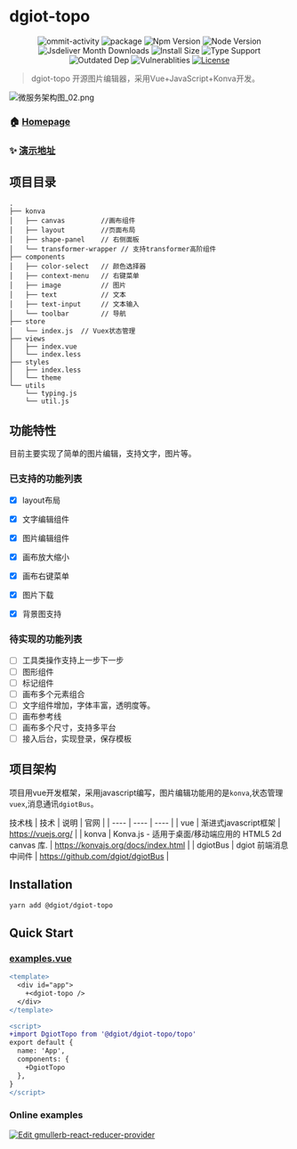 # dgiot-topo

<p align="center">
  <img src="https://img.shields.io/github/commit-activity/m/dgiot/dgiot-topo" alt="ommit-activity">
	<img src="https://badgen.net/badge/package/%40dgiot%2Fdgiot-topo/blue"
	alt="package" maxretrytimes="3" class="m-1 transition-all duration-1000">
	<img src="https://badgen.net/npm/v/@dgiot/dgiot-topo" alt="Npm Version"
	maxretrytimes="3" class="m-1 transition-all duration-1000">
	<img src="https://badgen.net/npm/node/@dgiot/dgiot-topo" alt="Node Version"
	maxretrytimes="3" class="m-1 transition-all duration-1000">
	<br>
	<img src="https://badgen.net/jsdelivr/hits/npm/@dgiot/dgiot-topo"
	alt="Jsdeliver Month Downloads" maxretrytimes="3" class="m-1 transition-all duration-1000">
	<img src="https://badgen.net/packagephobia/install/@dgiot/dgiot-topo"
	alt="Install Size" maxretrytimes="3" class="m-1 transition-all duration-1000">
	<img src="https://badgen.net/npm/types/@dgiot/dgiot-topo" alt="Type Support"
	maxretrytimes="3" class="m-1 transition-all duration-1000">
	<br>
	<img src="https://img.shields.io/librariesio/release/npm/@dgiot/dgiot-topo"
	alt="Outdated Dep" maxretrytimes="3" class="m-1 transition-all duration-1000">
	<img src="https://img.shields.io/snyk/vulnerabilities/npm/@dgiot/dgiot-topo"
	alt="Vulnerablities" maxretrytimes="3" class="m-1 transition-all duration-1000">
  <a href="https://www.npmjs.com/package/@dgiot/dgiot-topo"><img src="https://img.shields.io/npm/l/@dgiot/dgiot-topo" alt="License"></a>
<p>

> dgiot-topo 开源图片编辑器，采用Vue+JavaScript+Konva开发。

![微服务架构图_02.png](https://dgiot-1253666439.cos.ap-shanghai-fsi.myqcloud.com/shuwa_tech/zh/frontend/web/%E5%BE%AE%E6%9C%8D%E5%8A%A1%E6%9E%B6%E6%9E%84%E5%9B%BE_02.png)

### 🏠 [Homepage](https://github.com/dgiot/dgiot-topo#readme)

### ✨ [演示地址](https://dgiot.github.io/dgiot-topo/)

## 项目目录
```
.
├── konva
│   ├── canvas         //画布组件
│   ├── layout         //页面布局
│   ├── shape-panel    // 右侧面板
│   └── transformer-wrapper // 支持transformer高阶组件
├── components
│   ├── color-select   // 颜色选择器
│   ├── context-menu   // 右键菜单
│   ├── image          // 图片
│   ├── text           // 文本
│   ├── text-input     // 文本输入
│   └── toolbar        // 导航
├── store
│   └── index.js  // Vuex状态管理
├── views
│   ├── index.vue
│   └── index.less
├── styles
│   ├── index.less
│   └── theme
└── utils
    └── typing.js
    └── util.js
```

## 功能特性

目前主要实现了简单的图片编辑，支持文字，图片等。

### 已支持的功能列表

- [x] layout布局
- [x] 文字编辑组件
- [x] 图片编辑组件
- [x] 画布放大缩小
- [x] 画布右键菜单
- [x] 图片下载
- [x] 背景图支持



### 待实现的功能列表

- [ ] 工具类操作支持上一步下一步
- [ ] 图形组件
- [ ] 标记组件
- [ ] 画布多个元素组合
- [ ] 文字组件增加，字体丰富，透明度等。
- [ ] 画布参考线
- [ ] 画布多个尺寸，支持多平台
- [ ] 接入后台，实现登录，保存模板

## 项目架构

项目用vue开发框架，采用javascript编写，图片编辑功能用的是`konva`,状态管理`vuex`,消息通讯`dgiotBus`。


技术栈
|  技术   | 说明  | 官网  |
|  ----  | ----  |  ---- |
| vue  | 渐进式javascript框架 | https://vuejs.org/    |
| konva |  Konva.js - 适用于桌面/移动端应用的 HTML5 2d canvas 库. |  https://konvajs.org/docs/index.html |
| dgiotBus | dgiot 前端消息中间件  | https://github.com/dgiot/dgiotBus  |

## Installation

```bash
yarn add @dgiot/dgiot-topo
```

## Quick Start


### [examples.vue](https://github.com/dgiot/dgiot-Component-example/blob/master/src/topo.vue)
  ```diff
  <template>
    <div id="app">
      +<dgiot-topo />
    </div>
  </template>

  <script>
  +import DgiotTopo from '@dgiot/dgiot-topo/topo'
  export default {
    name: 'App',
    components: {
      +DgiotTopo
    },
  }
  </script>
  ```
### Online examples

[![Edit gmullerb-react-reducer-provider](https://codesandbox.io/static/img/play-codesandbox.svg)](https://codesandbox.io/s/github/dgiot/dgiot-topo)
